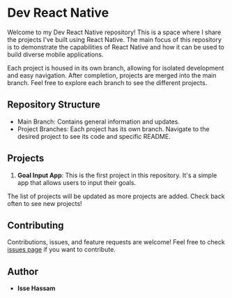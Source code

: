# Dev React Native

Welcome to my Dev React Native repository! This is a space where I share the projects I've built using React Native. The main focus of this repository is to demonstrate the capabilities of React Native and how it can be used to build diverse mobile applications.

Each project is housed in its own branch, allowing for isolated development and easy navigation. After completion, projects are merged into the main branch. Feel free to explore each branch to see the different projects.

## Repository Structure

- Main Branch: Contains general information and updates.
- Project Branches: Each project has its own branch. Navigate to the desired project to see its code and specific README.

## Projects

1. **Goal Input App**: This is the first project in this repository. It's a simple app that allows users to input their goals.

The list of projects will be updated as more projects are added. Check back often to see new projects!

## Contributing

Contributions, issues, and feature requests are welcome! Feel free to check [issues page](https://github.com/IsseHassan/dev-react-native/issues) if you want to contribute.

## Author

- **Isse Hassam**
